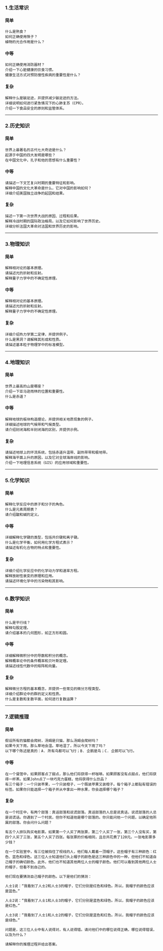 ### 1.生活常识
#### 简单
```
什么是熟食？
如何正确使用筷子？
植物的光合作用是什么？
```
#### 中等
```
如何正确使用消防器材？
介绍一下心脏健康的饮食习惯。
健康生活方式对预防慢性疾病的重要性是什么？
```
#### 复杂
```
解释什么是碳足迹，并提供减少碳足迹的方法。
详细说明如何进行紧急情况下的心肺复苏（CPR）。
介绍一下食品安全的原则和监管体系。
```
___

### 2.历史知识
#### 简单
```
世界上最著名的古代七大奇迹是什么？
起源于中国的四大发明是哪些？
在中国文化中，孔子和他的思想有什么重要性？
```
#### 中等
```
请描述一下文艺复兴时期的重要特征和影响。
解释中国的文化大革命是什么，它对中国的影响如何？
详细介绍美国独立战争的起因和结果。
```
#### 复杂
```
描述一下第一次世界大战的原因、过程和后果。
解释冷战时期的国际政治格局，以及它如何影响了世界历史。
详细分析法国大革命对法国和世界历史的影响。
```
___

### 3.物理知识
#### 简单
```
解释相对论的基本原理。
请描述光的折射和反射。
解释量子力学中的不确定性原理。
```
#### 中等
```
解释相对论的基本原理。
请描述光的折射和反射。
解释量子力学中的不确定性原理。
```
#### 复杂
```
详细介绍热力学第二定律，并提供例子。
什么是黑洞？请解释其形成和性质。
请描述基本粒子物理学中的标准模型。
```
___

### 4.地理知识
#### 简单
```
世界上最高的山是哪座？
介绍一下亚马逊雨林的位置和重要性。
什么是赤道？
```
#### 中等
```
解释地球的板块构造理论，并提供相关地质现象的例子。
详细描述地球的气候带和气候类型。
请介绍封闭海和半封闭海的区别，并提供示例。
```
#### 复杂
```
请描述地球上的环流系统，包括赤道升温带、副热带带和极地带。
解释海平面上升的原因，以及它对全球海岸线的影响。
介绍一下地理信息系统（GIS）的应用领域和重要性。
```
___

### 5.化学知识
#### 简单
```
解释化学反应中的原子和分子的角色。
什么是元素周期表？
请介绍酸和碱的定义。
```
#### 中等
```
详细解释化学键的类型，包括共价键和离子键。
什么是化学平衡，如何用化学方程式表示？
请描述有机化合物的特点和重要性。
```
#### 复杂
```
详细介绍化学反应中的化学动力学和速率方程。
解释放射性衰变的原理和应用。
请描述环境化学中的污染物和其影响。
```
___

### 6.数学知识
#### 简单
```
什么是平行线？
解释勾股定理。
请介绍基本的几何图形，如正方形和圆。
```
#### 中等
```
详细解释微积分中的导数和积分的概念。
解释概率论中的条件概率和贝叶斯定理。
请描述线性代数中的矩阵和向量。
```
#### 复杂
```
解释微分方程的基本概念，并提供一些常见的微分方程类型。
详细介绍群论中的群的定义和性质。
什么是复数和复数平面，如何进行复数运算？
```
___

### 7.逻辑推理
#### 简单
```
假设所有的猫都会爬树，汤姆是只猫，那么汤姆会爬树吗？
如果今天下雨，那么草地会湿。草地湿了，所以今天下雨了吗？
以下哪个陈述是真的：A. 所有鸟都可以飞行；B. 企鹅是鸟；C. 企鹅可以飞行。
```
#### 中等
```
在一个餐馆中，如果顾客点了甜点，那么他们将获得一杯咖啡。如果顾客没有点甜点，他们将获得一杯茶。如果John点了一块巧克力蛋糕，他将获得什么饮品？
有三个箱子：一个只装苹果，一个只装橙子，一个既装苹果又装橙子。每个箱子上都贴有错误的标签。如果你只能选择一个箱子并从中拿出一种水果，你会选择哪个箱子？
```
#### 复杂
```
在一个村庄中，有两个部落：真话部落和说谎部落。真话部落的人总是说真话，说谎部落的人总是说谎话。你遇到了一个村民，但你不知道他是哪个部落的。你只能问他一个问题，以确定他所属的部落。你会问什么问题？

有五个人排队购买电影票。如果第一个人买了两张票，第二个人买了一张，第三个人没有买，第四个人买了三张，第五个人买了四张。每张票的价格相同，且总共花费了120元。一张电影票多少钱？

在一个实验室中，有三位被挡住了视线的人，他们每人戴着一顶帽子。这些帽子有三种颜色：红色、蓝色和绿色。这三位人士知道他们头上帽子的颜色是这三种颜色中的一种，但他们不知道自己帽子的确切颜色。此外，他们也不知道其他两位人士的帽子颜色。他们可以看到其他两位人士的帽子，但看不到自己的。

他们现在要猜测自己帽子的颜色。以下是他们的猜测：

人士1说：“我看到了人士2和人士3的帽子，它们分别是红色和绿色。所以，我帽子的颜色应该是蓝色。”

人士2说：“我看到了人士1和人士3的帽子，它们分别是蓝色和绿色。所以，我帽子的颜色应该是红色。”

人士3说：“我看到了人士1和人士2的帽子，它们分别是蓝色和红色。所以，我帽子的颜色应该是绿色。”

问题是，这三位人士中有人说得对，有人说得错。请问他们中的哪位说得正确，哪位说得错误，以及为什么？

请解释你的推理过程并给出答案。
```

